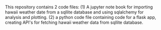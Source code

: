 This repository contains 2 code files:
  (1) A jupyter note book for importing hawaii weather date from a sqllite database and using sqlalchemy for analysis and plotting.
  (2) a python code file containing code for a flask app, creating API's for fetching hawaii weather data from sqllite database.
